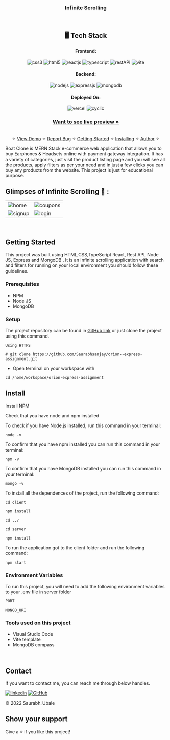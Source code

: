 <h3 align="center">Infinite Scrolling</h3>



<br />

<h2 align="center">🖥️ Tech Stack</h2>


<h4 align="center">Frontend:</h4>

<p align="center">
  <img src="https://img.shields.io/badge/CSS3-1572B6?style=for-the-badge&logo=css3&logoColor=white" alt="css3" />
  <img src="https://img.shields.io/badge/HTML5-E34F26?style=for-the-badge&logo=html5&logoColor=white" alt="html5" />
  <img src="https://img.shields.io/badge/React-20232A?style=for-the-badge&logo=react&logoColor=61DAFB" alt="reactjs" />

  <img src="https://img.shields.io/badge/TypeScript-%23007ACC.svg?style=for-the-badge&logo=typescript&logoColor=white" alt="typescript" />
  <img src="https://img.shields.io/badge/Rest_API-02303A?style=for-the-badge&logo=react-router&logoColor=white" alt="restAPI" />
   <img src="https://img.shields.io/badge/Vite-%23007ACC.svg?style=for-the-badge&logo=vite&logoColor=white" alt="vite" />

</p>


<h4 align="center">Backend:</h4>

<p align="center">
  <img src="https://img.shields.io/badge/Node.js-339933?style=for-the-badge&logo=nodedotjs&logoColor=white" alt="nodejs" />
  <img src="https://img.shields.io/badge/Express.js-000000?style=for-the-badge&logo=express&logoColor=white" alt="expressjs" />
  <img src="https://img.shields.io/badge/MongoDB-4EA94B?style=for-the-badge&logo=mongodb&logoColor=white" alt="mongodb" />
  
</p>



<h4 align="center">Deployed On:</h4>

<p align="center">
  <img src="https://img.shields.io/badge/Vercel-00C7B7?style=for-the-badge&logo=vercel&logoColor=white" alt="vercel" />
    <img src="https://img.shields.io/badge/Cyclic-00C7B7?style=for-the-badge&logo=cyclic&logoColor=white" alt="cyclic" />
</p>



<h3 align="center"><a href="https://orion-express-assignment.vercel.app/"><strong>Want to see live preview »</strong></a></h3>

<p align="center">
  <br />&#10023;
  <a href="#Demo">View Demo</a> &#10023;
  <a href="https://github.com/Saurabhsanjay/BoAt-Clone/issues">Report Bug</a> &#10023;
  <a href="#Getting-Started">Getting Started</a> &#10023; 
  <a href="#Install">Installing</a> &#10023;
  <a href="#Contact">Author</a> &#10023;
</p>


Boat Clone is MERN Stack e-commerce web application that allows you to buy Earphones & Headsets online with payment gateway integration. It has a variety of categories, just visit the product listing page and you will see all the products, apply filters as per your need and in just a few clicks you can buy any products from the website. This project is just for educational purpose.


<!-- 
![cover](https://user-images.githubusercontent.com/91532881/175955112-da88c18c-ac5e-455a-9ac5-047c7db4f894.png)

<br /> -->





## Glimpses of Infinite Scrolling 🙈 :


<table>
  <tr>
    <td><img src="./client/public/githubimages/byCat.png" alt="home" /></td>
    <td><img src="./client/public/githubimages/sec1.png" alt="coupons" /></td>
  </tr>
  <tr>
    <td><img src="./client/public/githubimages/superhero.png" alt="signup" /></td>
    <td><img src="./client/public/githubimages/trimmer.png" alt="login" /></td>
  </tr>
 
</table>

<br />




## Getting Started

This project was built using HTML,CSS,TypeScript React, Rest API, Node JS, Express and MongoDB . It is an Infinite scrolling  application with search and filters for running on your local environment you should follow these guidelines.


### Prerequisites

- NPM
- Node JS
- MongoDB

### Setup


The project repository can be found in [GitHub link](https://github.com/Saurabhsanjay/orion--express-assignment) or just clone the project using this command.


```
Using HTTPS

# git clone https://github.com/Saurabhsanjay/orion--express-assignment.git
```

+ Open terminal on your workspace with

```
cd /home/workspace/orion-express-assignment
```


## Install

Install NPM

Check that you have node and npm installed

To check if you have Node.js installed, run this command in your terminal:


```
node -v
```

To confirm that you have npm installed you can run this command in your terminal:


```
npm -v
```

To confirm that you have MongoDB installed you can run this command in your terminal:


```
mongo -v
```


To install all the dependences of the project, run the following command:


```
cd client

npm install

cd ../

cd server

npm install
```


To run the application got to the client folder and run the following command:

```
npm start
```

### Environment Variables

To run this project, you will need to add the following environment variables to your .env file in server folder

`PORT`

`MONGO_URI`





### Tools used on this project

- Visual Studio Code
- Vite template
- MongoDB compass

<br />



## Contact

If you want to contact me, you can reach me through below handles.

[![linkedin](https://img.shields.io/badge/Saurabh_Ubale-0077B5?style=for-the-badge&logo=linkedin&logoColor=white)](https://www.linkedin.com/in/saurabh-ubale-035a18234/)
[![GitHub](https://img.shields.io/badge/Saurabh_Ubale-20232A?style=for-the-badge&logo=Github&logoColor=white)](https://github.com/Saurabhsanjay)

© 2022 Saurabh_Ubale



## Show your support

Give a ⭐️ if you like this project!


